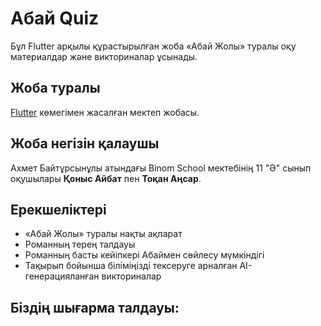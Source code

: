 # Абай Quiz
Бұл Flutter арқылы құрастырылған жоба «Абай Жолы» туралы оқу материалдар және викториналар ұсынады.


## Жоба туралы
[Flutter](https://docs.flutter.dev/) көмегімен жасалған мектеп жобасы.

## Жоба негізін қалаушы
Ахмет Байтұрсынұлы атындағы Binom School мектебінің 11 "Ә" сынып оқушылары 
**Қоныс Айбат** пен 
**Тоқан Аңсар**.


## Ерекшеліктері
- «Абай Жолы» туралы нақты ақпарат
- Романның терең талдауы
- Романның басты кейіпкері Абаймен сөйлесу мүмкіндігі
- Тақырып бойынша біліміңізді тексеруге арналған AI-генерацияланған викториналар 


## Біздің шығарма талдауы: